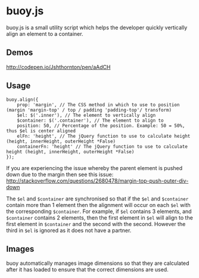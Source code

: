 buoy.js
===

buoy.js is a small utility script which helps the developer quickly vertically align an element to a container.

## Demos
http://codepen.io/Jshthornton/pen/aAdCH

## Usage
```
buoy.align({
	prop: 'margin', // The CSS method in which to use to position (margin 'margin-top' / top / padding 'padding-top'/ transform)
	$el: $('.inner'), // The element to vertically align
	$container: $('.container'), // The element to align to
	position: 50, // Percentage of the position. Example: 50 = 50%, thus $el is center aligned
	elFn: 'height', // The jQuery function to use to calculate height (height, innerHeight, outerHeight *False)
	containerFn: 'height' // The jQuery function to use to calculate height (height, innerHeight, outerHeight *False)
});
```
If you are experiencing the issue whereby the parent element is pushed down due to the margin then see this issue: 
http://stackoverflow.com/questions/2680478/margin-top-push-outer-div-down

The `$el` and `$container` are synchronised so that if the `$el` and `$container` contain more than 1 element then the alignment will occur on each `$el` with the corresponding `$container`.
For example, if `$el` contains 3 elements, and `$container` contains 2 elements, then the first element in `$el` will align to the first element in `$container` and the second with the second.
However the third in `$el` is ignored as it does not have a partner.

## Images
buoy automatically manages image dimensions so that they are calculated after it has loaded to ensure that the correct dimensions are used.
